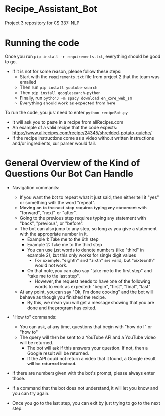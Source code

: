 # Recipe_Assistant_Bot
Project 3 repository for CS 337: NLP

# Running the code
Once you run `pip install -r requirements.txt`, everything should be good to go.
* If it is not for some reason, please follow these steps:
  * Start with the `requirements.txt` file from project 2 that the team was emailed
  * Then run `pip install youtube-search`
  * Then `pip install googlesearch-python`
  * Finally, run `python3 -m spacy download en_core_web_sm`
  * Everything should work as expected from here

To run the code, you just need to enter `python recipeBot.py`
* It will ask you to paste in a recipe from allRecipes.com
* An example of a valid recipe that the code expects: https://www.allrecipes.com/recipe/24345/shredded-potato-quiche/
* If the recipe instructions come as a video without written instructions and/or ingredients, our parser would fail.

# General Overview of the Kind of Questions Our Bot Can Handle
* Navigation commands:
  * If you want the bot to repeat what it just said, then either tell it "yes" or something with the word "repeat".
  * Moving on to the next step requires typing any statement with "forward", "next", or "after".
  * Going to the previous step requires typing any statement with "back", "previous", or "before".
  * The bot can also jump to any step, so long as you give a statement with the appropriate number in it.
    * Example 1: Take me to the 6th step
    * Example 2: Take me to the third step
    * You can use just words to denote numbers (like "third" in example 2), but this only works for single digit values
      * For example, "eighth" and "sixth" are valid, but "sixteenth" would not work.
    * On that note, you can also say "take me to the first step" and "take me to the last step".
      * However, the request needs to have one of the following words to work as expected: "begin", "first", "final", "last"
  * At any point, you can say "Ok, I'm done cooking" and the bot will behave as though you finished the recipe.
    * By this, we mean you will get a message showing that you are done and the program has exited.

* "How to" commands:
  * You can ask, at any time, questions that begin with "how do I" or "how to"
  * The query will then be sent to a YouTube API and a YouTube video will be returned.
    * The bot will ask if this answers your question. If not, then a Google result will be returned.
    * If the API could not return a video that it found, a Google result will be returned instead.

* If there are numbers given with the bot's prompt, please always enter those.
* If a command that the bot does not understand, it will let you know and you can try again.
* Once you go to the last step, you can exit by just trying to go to the next step.
